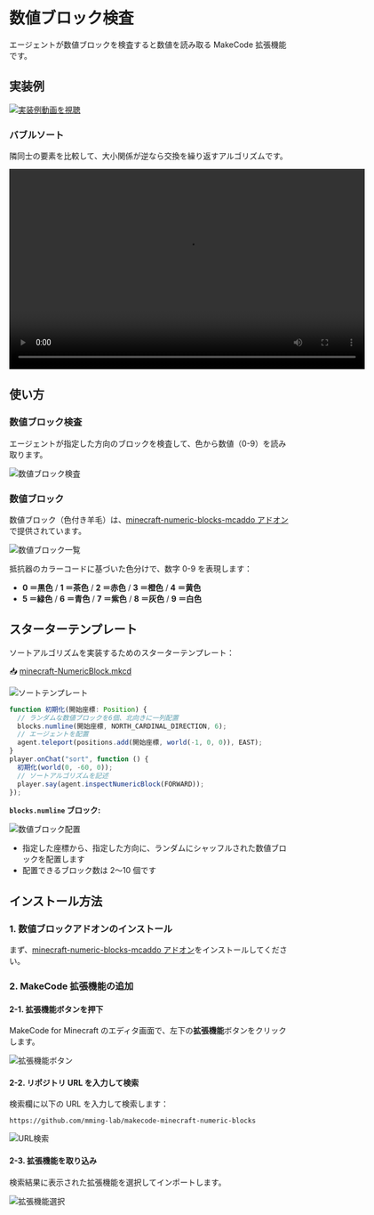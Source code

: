 # 数値ブロック検査

エージェントが数値ブロックを検査すると数値を読み取る MakeCode 拡張機能です。

## 実装例

[![実装例動画を視聴](https://img.shields.io/badge/▶️_実装例動画を視聴-blue?style=for-the-badge)](https://mming-lab.github.io/makecode-minecraft-numeric-blocks/)

### バブルソート

隣同士の要素を比較して、大小関係が逆なら交換を繰り返すアルゴリズムです。

<video width="640" height="360" controls>
  <source src="./images/バブルソート.mp4" type="video/mp4">
  お使いのブラウザは動画タグに対応していません。
</video>

## 使い方

### 数値ブロック検査

エージェントが指定した方向のブロックを検査して、色から数値（0-9）を読み取ります。

![数値ブロック検査](images/inspect-numeric-block.png)


### 数値ブロック

数値ブロック（色付き羊毛）は、[minecraft-numeric-blocks-mcaddo アドオン](https://github.com/Mming-Lab/minecraft-numeric-blocks-mcaddo)で提供されています。

![数値ブロック一覧](images/numeric-blocks.png)

抵抗器のカラーコードに基づいた色分けで、数字 0-9 を表現します：

- **0 ＝黒色** / **1 ＝茶色** / **2 ＝赤色** / **3 ＝橙色** / **4 ＝黄色**
- **5 ＝緑色** / **6 ＝青色** / **7 ＝紫色** / **8 ＝灰色** / **9 ＝白色**

## スターターテンプレート

ソートアルゴリズムを実装するためのスターターテンプレート：

📥 [minecraft-NumericBlock.mkcd](./minecraft-NumericBlock.mkcd)

![ソートテンプレート](images/sort-starter-template.png)

```typescript
function 初期化(開始座標: Position) {
  // ランダムな数値ブロックを6個、北向きに一列配置
  blocks.numline(開始座標, NORTH_CARDINAL_DIRECTION, 6);
  // エージェントを配置
  agent.teleport(positions.add(開始座標, world(-1, 0, 0)), EAST);
}
player.onChat("sort", function () {
  初期化(world(0, -60, 0));
  // ソートアルゴリズムを記述
  player.say(agent.inspectNumericBlock(FORWARD));
});
```

**`blocks.numline` ブロック:**

![数値ブロック配置](images/place-numeric-blocks.png)

- 指定した座標から、指定した方向に、ランダムにシャッフルされた数値ブロックを配置します
- 配置できるブロック数は 2～10 個です

## インストール方法

### 1. 数値ブロックアドオンのインストール

まず、[minecraft-numeric-blocks-mcaddo アドオン](https://github.com/Mming-Lab/minecraft-numeric-blocks-mcaddo)をインストールしてください。

### 2. MakeCode 拡張機能の追加

#### 2-1. 拡張機能ボタンを押下

MakeCode for Minecraft のエディタ画面で、左下の**拡張機能**ボタンをクリックします。

![拡張機能ボタン](images/extension-button.png)

#### 2-2. リポジトリ URL を入力して検索

検索欄に以下の URL を入力して検索します：

```
https://github.com/mming-lab/makecode-minecraft-numeric-blocks
```

![URL検索](images/url-search.png)

#### 2-3. 拡張機能を取り込み

検索結果に表示された拡張機能を選択してインポートします。

![拡張機能選択](images/import-extension.png)
